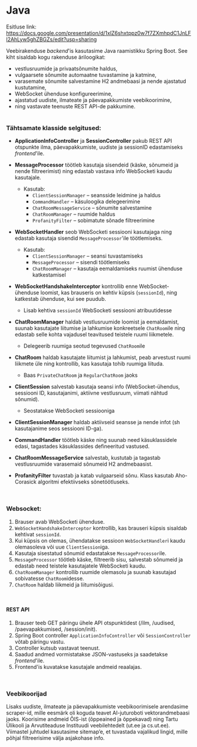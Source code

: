 # Java
Esitluse link: https://docs.google.com/presentation/d/1xlZ6shxtppz0w7f7ZXmhpdC1JnLFl2AhLyw5ghZBGZs/edit?usp=sharing

Veebirakenduse _backend_'is kasutasime Java raamistikku Spring Boot. See kiht sisaldab kogu rakenduse äriloogikat:
- vestlusruumide ja privaatsõnumite haldus,
- vulgaarsete sõnumite automaatne tuvastamine ja katmine,
- varasemate sõnumite salvestamine H2 andmebaasi ja nende ajastatud kustutamine,
- WebSocket ühenduse konfigureerimine,
- ajastatud uudiste, ilmateate ja päevapakkumiste veebikoorimine,
- ning vastavate teenuste REST API-de pakkumine.
</br></br>

### Tähtsamate klasside selgitused:
- **ApplicationInfoController** ja **SessionController** pakub REST API otspunkte ilma, päevapakkumiste, uudiste ja sessionID edastamiseks _frontend_'ile.

- **MessageProcessor** töötleb kasutaja sisendeid (käske, sõnumeid ja nende filtreerimist) ning edastab vastava info WebSocketi kaudu kasutajale.
  - Kasutab:
    - `ClientSessionManager` – seansside leidmine ja haldus
    - `CommandHandler` – käsuloogika delegeerimine
    - `ChatRoomMessageService` – sõnumite salvestamine
    - `ChatRoomManager` – ruumide haldus
    - `ProfanityFilter` – sobimatute sõnade filtreerimine

- **WebSocketHandler** seob WebSocketi sessiooni kasutajaga ning edastab kasutaja sisendid `MessageProcessor`'ile töötlemiseks.
  - Kasutab:
    - `ClientSessionManager` – seansi tuvastamiseks
    - `MessageProcessor` – sisendi töötlemiseks
    - `ChatRoomManager` – kasutaja eemaldamiseks ruumist ühenduse katkestamisel

- **WebSocketHandshakeInterceptor** kontrollib enne WebSocket-ühenduse loomist, kas brauseris on kehtiv küpsis (`sessionId`), ning katkestab ühenduse, kui see puudub.
  - Lisab kehtiva `sessionId` WebSocketi sessiooni atribuutidesse

- **ChatRoomManager** haldab vestlusruumide loomist ja eemaldamist, suunab kasutajate liitumise ja lahkumise konkreetsele `ChatRoom`ile ning edastab selle kohta vajadusel teavitused teistele ruumi liikmetele.
  - Delegeerib ruumiga seotud tegevused `ChatRoom`ile

- **ChatRoom** haldab kasutajate liitumist ja lahkumist, peab arvestust ruumi liikmete üle ning kontrollib, kas kasutaja tohib ruumiga liituda.
  - Baas `PrivateChatRoom` ja `RegularChatRoom` jaoks

- **ClientSession** salvestab kasutaja seansi info (WebSocket-ühendus, sessiooni ID, kasutajanimi, aktiivne vestlusruum, viimati nähtud sõnumid).
  - Seostatakse WebSocketi sessiooniga

- **ClientSessionManager** haldab aktiivseid seansse ja nende infot (sh kasutajanime seos sessiooni ID-ga).

- **CommandHandler** töötleb käske ning suunab need käsuklassidele edasi, tagastades käsuklassides defineeritud vastused.
  
- **ChatRoomMessageService** salvestab, kustutab ja tagastab vestlusruumide varasemaid sõnumeid H2 andmebaasist.
  
- **ProfanityFilter** tuvastab ja katab vulgaarseid sõnu. Klass kasutab Aho-Corasick algoritmi efektiivseks sõnetöötluseks.
  
</br>

### Websocket:
1. Brauser avab WebSocketi ühenduse.
2. `WebSocketHandshakeInterceptor` kontrollib, kas brauseri küpsis sisaldab kehtivat `sessionId`.
3. Kui küpsis on olemas, ühendatakse sessioon `WebSocketHandler`i kaudu olemasoleva või uue `ClientSession`iga.
4. Kasutaja sisestatud sõnumid edastatakse `MessageProcessor`ile.
5. `MessageProcessor` töötleb käske, filtreerib sisu, salvestab sõnumeid ja edastab need teistele kasutajatele WebSocketi kaudu.
6. `ChatRoomManager` kontrollib ruumide olemasolu ja suunab kasutajad sobivatesse `ChatRoom`idesse.
7. `ChatRoom` haldab liikmeid ja liitumisõigusi.

</br>

#### REST API

1.	Brauser teeb GET päringu ühele API otspunktidest (/ilm, /uudised, /paevapakkumised, /session/init).
2.	Spring Boot controller `ApplicationInfoController` või `SessionController` võtab päringu vastu.
3.	Controller kutsub vastavat teenust.
4.	Saadud andmed vormistatakse JSON-vastuseks ja saadetakse _frontend_'ile.
5.	Frontend'is kuvatakse kasutajale andmeid reaalajas.

</br>

### Veebikoorijad
Lisaks uudiste, ilmateate ja päevapakkumiste veebikoorimisele arendasime scraper-id, mille eesmärk oli koguda teavet AI-juturoboti vektorandmebaasi jaoks.
Koorisime andmeid ÕIS-ist (õppeained ja õppekavad) ning Tartu Ülikooli ja Arvutiteaduse Instituudi veebilehtedelt (ut.ee ja cs.ut.ee).
Viimastel juhtudel kasutasime sitemap’e, et tuvastada vajalikud lingid, mille põhjal filtreerisime välja asjakohase info.
